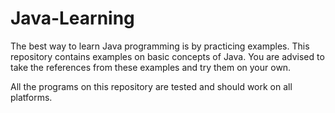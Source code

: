 # Java-Learning

The best way to learn Java programming is by practicing examples. This repository contains examples on basic concepts of Java. You are advised to take the references from these examples and try them on your own.


All the programs on this repository are tested and should work on all platforms.
